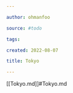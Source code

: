 ```yaml
---

author: ohmanfoo

source: #todo

tags: 

created: 2022-08-07

title: Tokyo

---
```

[[Tokyo.md]]#Tokyo.md